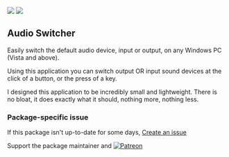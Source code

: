 [![](https://img.shields.io/chocolatey/v/audioswitcher?color=green&label=audioswitcher)](https://chocolatey.org/packages/audioswitcher) [![](https://img.shields.io/chocolatey/dt/audioswitcher)](https://chocolatey.org/packages/audioswitcher)

## Audio Switcher

Easily switch the default audio device, input or output, on any Windows PC (Vista and above).

Using this application you can switch output OR input sound devices at the click of a button, or the press of a key.

I designed this application to be incredibly small and lightweight. There is no bloat, it does exactly what it should, nothing more, nothing less.

### Package-specific issue
If this package isn't up-to-date for some days, [Create an issue](https://github.com/tunisiano187/Chocolatey-packages/issues/new/choose)

Support the package maintainer and [![Patreon](https://cdn.jsdelivr.net/gh/tunisiano187/Chocolatey-packages@d15c4e19c709e7148588d4523ffc6dd3cd3c7e5e/icons/patreon.png)](https://www.patreon.com/tunisiano)
